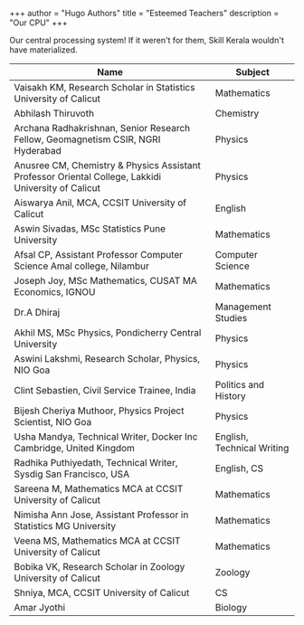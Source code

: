 +++
author = "Hugo Authors"
title = "Esteemed Teachers"
description = "Our CPU"
+++

Our central processing system! If it weren't for them, Skill Kerala wouldn't have materialized. 
<!--more-->

| Name     | Subject |
| ----------- | ----------- |
| Vaisakh KM, Research Scholar in Statistics University of Calicut   | Mathematics      |
| Abhilash Thiruvoth| Chemistry     |
| Archana Radhakrishnan, Senior Research Fellow, Geomagnetism CSIR, NGRI Hyderabad     | Physics      |
| Anusree CM, Chemistry & Physics Assistant Professor Oriental College, Lakkidi University of Calicut  | Physics       |
| Aiswarya Anil, MCA, CCSIT University of Calicut    | English      |
| Aswin Sivadas, MSc Statistics Pune University   | Mathematics       |
| Afsal CP, Assistant Professor Computer Science Amal college, Nilambur     | Computer Science     |
| Joseph Joy, MSc Mathematics, CUSAT MA Economics, IGNOU   | Mathematics       |
| Dr.A Dhiraj   |  Management Studies       |
| Akhil MS, MSc Physics, Pondicherry Central University  | Physics     |
| Aswini Lakshmi, Research Scholar, Physics, NIO Goa     | Physics       |
| Clint Sebastien, Civil Service Trainee, India   | Politics and History      |
| Bijesh Cheriya Muthoor, Physics Project Scientist, NIO Goa      | Physics     |
| Usha Mandya, Technical Writer, Docker Inc Cambridge, United Kingdom   | English, Technical Writing      |
| Radhika Puthiyedath, Technical Writer, Sysdig San Francisco, USA      | English, CS       |
| Sareena M, Mathematics MCA at CCSIT University of Calicut   | Mathematics|
| Nimisha Ann Jose, Assistant Professor in Statistics MG University     | Mathematics       |
| Veena MS, Mathematics MCA at CCSIT University of Calicut   | Mathematics      |
| Bobika VK, Research Scholar in Zoology University of Calicut      | Zoology       |
| Shniya, MCA, CCSIT University of Calicut  | CS      |
| Amar Jyothi  |  Biology          |






















